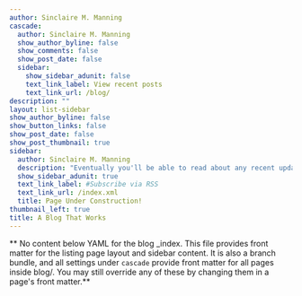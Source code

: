 ```yaml
---
author: Sinclaire M. Manning
cascade:
  author: Sinclaire M. Manning
  show_author_byline: false
  show_comments: false
  show_post_date: false
  sidebar:
    show_sidebar_adunit: false
    text_link_label: View recent posts
    text_link_url: /blog/
description: ""
layout: list-sidebar
show_author_byline: false
show_button_links: false
show_post_date: false
show_post_thumbnail: true
sidebar:
  author: Sinclaire M. Manning
  description: "Eventually you'll be able to read about any recent updates and my other interests outside of astronomy here."
  show_sidebar_adunit: true
  text_link_label: #Subscribe via RSS
  text_link_url: /index.xml
  title: Page Under Construction!
thumbnail_left: true
title: A Blog That Works
---
```


** No content below YAML for the blog _index. This file provides front matter for the listing page layout and sidebar content. It is also a branch bundle, and all settings under `cascade` provide front matter for all pages inside blog/. You may still override any of these by changing them in a page's front matter.**
